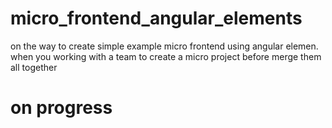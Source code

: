 # micro_frontend_angular_elements

on the way to create simple example micro frontend using angular elemen.
when you working with a team to create a micro project before merge them all together
# on progress
